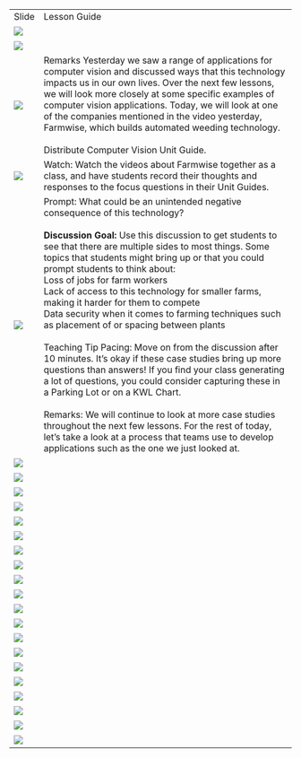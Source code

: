 <html><head><title>Slides and Notes</title></head><body><table><tr><td>Slide</td><td>Lesson Guide</td></tr><tr><td><img src="https://dancodedotorg.github.io/testing-slides/1HoRS5VKrUOX0uqgc7UBJn6uqZeSIrghF4lBmaEiGWL4/slide0.png"></td><td><br /></td></tr><tr><td><img src="https://dancodedotorg.github.io/testing-slides/1HoRS5VKrUOX0uqgc7UBJn6uqZeSIrghF4lBmaEiGWL4/slide1.png"></td><td><br /></td></tr><tr><td><img src="https://dancodedotorg.github.io/testing-slides/1HoRS5VKrUOX0uqgc7UBJn6uqZeSIrghF4lBmaEiGWL4/slide2.png"></td><td>Remarks Yesterday we saw a range of applications for computer vision and discussed ways that this technology impacts us in our own lives. Over the next few lessons, we will look more closely at some specific examples of computer vision applications. Today, we will look at one of the companies mentioned in the video yesterday, Farmwise, which builds automated weeding technology.<br /><br />Distribute Computer Vision Unit Guide. <br /></td></tr><tr><td><img src="https://dancodedotorg.github.io/testing-slides/1HoRS5VKrUOX0uqgc7UBJn6uqZeSIrghF4lBmaEiGWL4/slide3.png"></td><td>Watch: Watch the videos about Farmwise together as a class, and have students record their thoughts and responses to the focus questions in their Unit Guides.<br /></td></tr><tr><td><img src="https://dancodedotorg.github.io/testing-slides/1HoRS5VKrUOX0uqgc7UBJn6uqZeSIrghF4lBmaEiGWL4/slide4.png"></td><td>Prompt: What could be an unintended negative consequence of this technology?<br /><br /><strong>Discussion Goal:</strong> Use this discussion to get students to see that there are multiple sides to most things. Some topics that students might bring up or that you could prompt students to think about:<br />Loss of jobs for farm workers<br />Lack of access to this technology for smaller farms, making it harder for them to compete<br />Data security when it comes to farming techniques such as placement of or spacing between plants<br /><br />Teaching Tip Pacing: Move on from the discussion after 10 minutes. It’s okay if these case studies bring up more questions than answers! If you find your class generating a lot of questions, you could consider capturing these in a Parking Lot or on a KWL Chart.<br /><br />Remarks: We will continue to look at more case studies throughout the next few lessons. For the rest of today, let’s take a look at a process that teams use to develop applications such as the one we just looked at.<br /></td></tr><tr><td><img src="https://dancodedotorg.github.io/testing-slides/1HoRS5VKrUOX0uqgc7UBJn6uqZeSIrghF4lBmaEiGWL4/slide5.png"></td><td><br /></td></tr><tr><td><img src="https://dancodedotorg.github.io/testing-slides/1HoRS5VKrUOX0uqgc7UBJn6uqZeSIrghF4lBmaEiGWL4/slide6.png"></td><td><br /></td></tr><tr><td><img src="https://dancodedotorg.github.io/testing-slides/1HoRS5VKrUOX0uqgc7UBJn6uqZeSIrghF4lBmaEiGWL4/slide7.png"></td><td><br /></td></tr><tr><td><img src="https://dancodedotorg.github.io/testing-slides/1HoRS5VKrUOX0uqgc7UBJn6uqZeSIrghF4lBmaEiGWL4/slide8.png"></td><td><br /></td></tr><tr><td><img src="https://dancodedotorg.github.io/testing-slides/1HoRS5VKrUOX0uqgc7UBJn6uqZeSIrghF4lBmaEiGWL4/slide9.png"></td><td><br /></td></tr><tr><td><img src="https://dancodedotorg.github.io/testing-slides/1HoRS5VKrUOX0uqgc7UBJn6uqZeSIrghF4lBmaEiGWL4/slide10.png"></td><td><br /></td></tr><tr><td><img src="https://dancodedotorg.github.io/testing-slides/1HoRS5VKrUOX0uqgc7UBJn6uqZeSIrghF4lBmaEiGWL4/slide11.png"></td><td><br /></td></tr><tr><td><img src="https://dancodedotorg.github.io/testing-slides/1HoRS5VKrUOX0uqgc7UBJn6uqZeSIrghF4lBmaEiGWL4/slide12.png"></td><td><br /></td></tr><tr><td><img src="https://dancodedotorg.github.io/testing-slides/1HoRS5VKrUOX0uqgc7UBJn6uqZeSIrghF4lBmaEiGWL4/slide13.png"></td><td><br /></td></tr><tr><td><img src="https://dancodedotorg.github.io/testing-slides/1HoRS5VKrUOX0uqgc7UBJn6uqZeSIrghF4lBmaEiGWL4/slide14.png"></td><td><br /></td></tr><tr><td><img src="https://dancodedotorg.github.io/testing-slides/1HoRS5VKrUOX0uqgc7UBJn6uqZeSIrghF4lBmaEiGWL4/slide15.png"></td><td><br /></td></tr><tr><td><img src="https://dancodedotorg.github.io/testing-slides/1HoRS5VKrUOX0uqgc7UBJn6uqZeSIrghF4lBmaEiGWL4/slide16.png"></td><td><br /></td></tr><tr><td><img src="https://dancodedotorg.github.io/testing-slides/1HoRS5VKrUOX0uqgc7UBJn6uqZeSIrghF4lBmaEiGWL4/slide17.png"></td><td><br /></td></tr><tr><td><img src="https://dancodedotorg.github.io/testing-slides/1HoRS5VKrUOX0uqgc7UBJn6uqZeSIrghF4lBmaEiGWL4/slide18.png"></td><td><br /></td></tr><tr><td><img src="https://dancodedotorg.github.io/testing-slides/1HoRS5VKrUOX0uqgc7UBJn6uqZeSIrghF4lBmaEiGWL4/slide19.png"></td><td><br /></td></tr><tr><td><img src="https://dancodedotorg.github.io/testing-slides/1HoRS5VKrUOX0uqgc7UBJn6uqZeSIrghF4lBmaEiGWL4/slide20.png"></td><td><br /></td></tr><tr><td><img src="https://dancodedotorg.github.io/testing-slides/1HoRS5VKrUOX0uqgc7UBJn6uqZeSIrghF4lBmaEiGWL4/slide21.png"></td><td><br /></td></tr><tr><td><img src="https://dancodedotorg.github.io/testing-slides/1HoRS5VKrUOX0uqgc7UBJn6uqZeSIrghF4lBmaEiGWL4/slide22.png"></td><td><br /></td></tr><tr><td><img src="https://dancodedotorg.github.io/testing-slides/1HoRS5VKrUOX0uqgc7UBJn6uqZeSIrghF4lBmaEiGWL4/slide23.png"></td><td><br /></td></tr><tr><td><img src="https://dancodedotorg.github.io/testing-slides/1HoRS5VKrUOX0uqgc7UBJn6uqZeSIrghF4lBmaEiGWL4/slide24.png"></td><td><br /></td></tr></table></body></html>